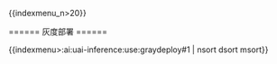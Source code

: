 {{indexmenu_n>20}}

====== 灰度部署 ======

{{indexmenu>:ai:uai-inference:use:graydeploy#1 | nsort dsort msort}}